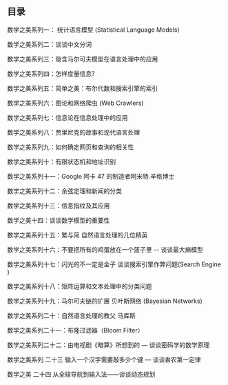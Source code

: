 ## 目录

数学之美系列一： 统计语言模型 (Statistical Language Models) 

数学之美系列二：谈谈中文分词

数学之美系列三：隐含马尔可夫模型在语言处理中的应用

数学之美系列四：怎样度量信息? 

数学之美系列五：简单之美：布尔代数和搜索引擎的索引

数学之美系列六：图论和网络爬虫 (Web Crawlers)

数学之美系列七：信息论在信息处理中的应用

数学之美系列八：贾里尼克的故事和现代语言处理

数学之美系列九：如何确定网页和查询的相关性

数学之美系列十：有限状态机和地址识别

数学之美系列十一：Google 阿卡 47 的制造者阿米特.辛格博士

数学之美系列十二：余弦定理和新闻的分类

数学之美系列十三：信息指纹及其应用

数学之美十四：谈谈数学模型的重要性

数学之美系列十五：繁与简 自然语言处理的几位精英

数学之美系列十六：不要把所有的鸡蛋放在一个篮子里 -- 谈谈最大熵模型

数学之美系列十七：闪光的不一定是金子 谈谈搜索引擎作弊问题(Search Engine ) 

数学之美系列十八：矩阵运算和文本处理中的分类问题

数学之美系列十九：马尔可夫链的扩展 贝叶斯网络 (Bayesian Networks) 

数学之美系列二十：自然语言处理的教父 马库斯

数学之美系列二十一：布隆过滤器（Bloom Filter）

数学之美系列二十二：由电视剧《暗算》所想到的 — 谈谈密码学的数学原理

数学之美系列 二十三 输入一个汉字需要敲多少个键 — 谈谈香农第一定律

数学之美 二十四 从全球导航到输入法——谈谈动态规划


